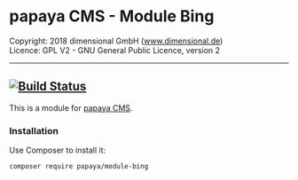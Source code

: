 # papaya CMS - Module Bing

Copyright: 2018 dimensional GmbH (www.dimensional.de)<br/>
Licence: GPL V2 - GNU General Public Licence, version 2

-----------------------------------------------------------------------
[![Build Status](https://travis-ci.org/papayaCMS/papayacms-module-bing.svg?branch=master)](https://travis-ci.org/papayaCMS/papayacms-module-bing)
-----------------------------------------------------------------------

This is a module for [papaya CMS](http://www.papaya.cms.com/).

### Installation

Use Composer to install it:

```
composer require papaya/module-bing
```
